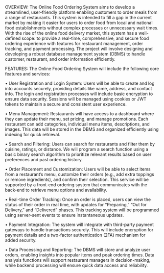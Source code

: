 OVERVIEW: 
The Online Food Ordering System aims to develop a streamlined, user-friendly platform enabling customers to order meals from a range of restaurants. This system is intended to fill a gap in the current market by making it easier for users to order food from local and national food establishments without complex processes or unnecessary wait times. 
With the rise of the online food delivery market, this system has a well-defined scope: to provide a real-time, comprehensive, and secure food ordering experience with features for restaurant management, order tracking, and payment processing. The project will involve designing and developing a robust database management system (DBMS) to handle customer, restaurant, and order information efficiently. 

FEATURES:
The Online Food Ordering System will include the following core features and services: 

•	User Registration and Login System: Users will be able to create and log into accounts securely, providing details like name, address, and contact info. The login and registration processes will include basic encryption to ensure data security. Sessions will be managed using cookies or JWT tokens to maintain a secure and consistent user experience. 

•	Menu Management: Restaurants will have access to a dashboard where they can update their menu, set pricing, and manage promotions. Each restaurant can add categories, individual menu items, descriptions, and images. This data will be stored in the DBMS and organized efficiently using indexing for quick retrieval.

•	Search and Filtering: Users can search for restaurants and filter them by cuisine, ratings, or distance. We will program a search function using a basic binary search algorithm to prioritize relevant results based on user preferences and past ordering history.

•	Order Placement and Customization: Users will be able to select items from a restaurant’s menu, customize their orders (e.g., add extra toppings or remove ingredients), and confirm their selection. This service will be supported by a front-end ordering system that communicates with the back-end to retrieve menu options and availability.

•	Real-time Order Tracking: Once an order is placed, users can view the status of their order in real time, with updates for “Preparing,” “Out for Delivery,” and “Delivered” phases. This tracking system will be programmed using server-sent events to ensure instantaneous updates.

•	Payment Integration: The system will integrate with third-party payment gateways to handle transactions securely. This will include encryption for payment details and a two-factor authentication (2FA) mechanism for added security. 

•	Data Processing and Reporting: The DBMS will store and analyze user orders, enabling insights into popular items and peak ordering times. Data analysis functions will support restaurant managers in decision-making, while backend processing will ensure quick data access and reliability.

